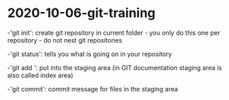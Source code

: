 # 2020-10-06-git-training

-'git init': create git repository in current folder
	- you only do this one per repository
	- do not nest git repositories

-'git status': tells you what is going on in your repository

-'git add <file>': put <files> into the staging area (in GIT documentation staging area is also called index area)

-'git commit': commit message for files in the staging area 
